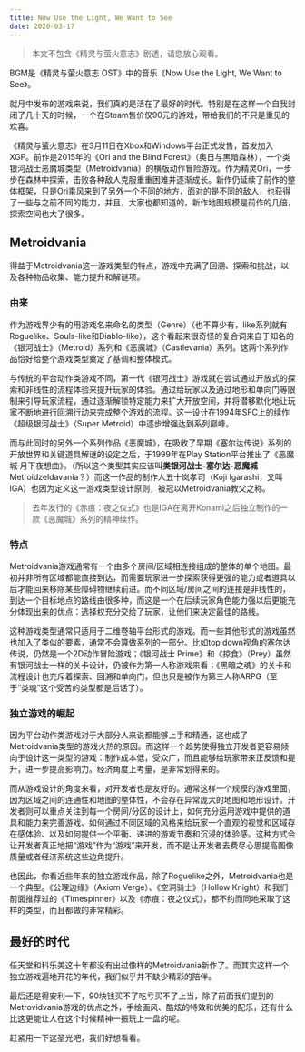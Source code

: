 ```yaml
---
title: Now Use the Light, We Want to See
date: 2020-03-17
---
```


> 本文不包含《精灵与萤火意志》剧透，请您放心观看。

BGM是《精灵与萤火意志 OST》中的音乐《Now Use the Light, We Want to See》。

就月中发布的游戏来说，我们真的是活在了最好的时代。特别是在这样一个自我封闭了几十天的时候，一个在Steam售价仅90元的游戏，带给我们的不只是重见的欢喜。

《精灵与萤火意志》在3月11日在Xbox和Windows平台正式发售，首发加入XGP。前作是2015年的《Ori and the Blind Forest》（奥日与黑暗森林），一个类银河战士恶魔城类型（Metroidvania）的横版动作冒险游戏。作为精灵Ori，一步步在森林中探索，击败各种敌人克服重重困难并逐渐成长。新作仍延续了前作的整体框架，只是Ori乘风来到了另外一个不同的地方，面对的是不同的敌人，也获得了一些与之前不同的能力，并且，大家也都知道的，新作地图规模是前作的几倍，探索空间也大了很多。

## Metroidvania

得益于Metroidvania这一游戏类型的特点，游戏中充满了回溯、探索和挑战，以及各种物品收集、能力提升和解谜项。

### 由来

作为游戏界少有的用游戏名来命名的类型（Genre）（也不算少有，like系列就有Roguelike、Souls-like和Diablo-like），这个看起来很奇怪的复合词来自于知名的《银河战士》（Metroid）系列和《恶魔城》（Castlevania）系列。这两个系列作品恰好给整个游戏类型奠定了基调和整体模式。

与传统的平台动作类游戏不同，第一代《银河战士》游戏就在尝试通过开放式的探索和非线性的流程体验来提升玩家的体验。通过给玩家以及通过地形和单向门等限制来引导玩家流程，通过逐渐解锁特定能力来扩大开放空间，并将潜移默化地让玩家不断地进行回溯行动来完成整个游戏的流程。这一设计在1994年SFC上的续作《超级银河战士》（Super Metroid）中逐步增强达到系列巅峰。

而与此同时的另外一个系列作品《恶魔城》，在吸收了早期《塞尔达传说》系列的开放世界和关键道具解谜的设定之后，于1999年在Play Station平台推出了《恶魔城·月下夜想曲》。（所以这个类型其实应该叫**类银河战士-塞尔达-恶魔城** Metroidzeldavania？）而这一作品的制作人五十岚孝司（Koji Igarashi，又叫IGA）也因为定义这一游戏类型设计原则，被冠以Metroidvania教父之称。

> 去年发行的《赤痕：夜之仪式》也是IGA在离开Konami之后独立制作的一款《恶魔城》系列的精神续作。

### 特点

Metroidvania游戏通常有一个由多个房间/区域相连接组成的整体的单个地图。最初并非所有区域都能直接到达，而需要玩家进一步探索获得更强的能力或者道具以后才能回来移除某些障碍物继续前进。而不同区域/房间之间的连接是非线性的，到达一个目标地点的路线由很多种，而这是一个在后续玩家角色能力强以后更能充分体现出来的优点：选择权充分交给了玩家，让他们来决定最佳的路线。

这种游戏类型通常只适用于二维卷轴平台形式的游戏。而一些其他形式的游戏虽然也加入了类似的要素，通常不会算做系列的一部分。比如top down视角的塞尔达传说，仍然是一个2D动作冒险游戏；《银河战士 Prime》和《掠食》（Prey）虽然有银河战士一样的关卡设计，仍被作为第一人称游戏来看；《黑暗之魂》的关卡和流程设计也充斥着探索、回溯和单向门，但也只是被作为第三人称ARPG（至于“类魂”这个受苦的类型都是后话了）。

### 独立游戏的崛起

因为平台动作类游戏对于大部分人来说都能够上手和精通，这也成了Metroidvania类型的游戏火热的原因。而这样一个趋势使得独立开发者更容易倾向于设计这一类型的游戏：制作成本低，受众广，而且能够给玩家带来正反馈和提升，进一步提高影响力。经济角度上考量，是非常划得来的。

而从游戏设计的角度来看，对开发者也是友好的。通常这样一个规模的游戏里面，因为区域之间的连通性和地图的整体性，不会存在异常庞大的地图和地形设计。开发者则可以重点关注到每一个房间/分区的设计上，如何充分运用游戏中提供的道具和能力来完善游戏、如何通过不同区域的风格来给玩家一个直观的视觉和区域存在感体验、以及如何提供一个平衡、递进的游戏节奏和沉浸的体验感。这种方式会让开发者真正地把“游戏”作为“游戏”来开发，而不是让开发者去费尽心思提高图像质量或者经济系统这些边角提升。

也因此，你看近些年来的独立游戏作品，除了Roguelike之外，Metroidvania也是一个典型。《公理边缘》（Axiom Verge）、《空洞骑士》（Hollow Knight）和我们前面推荐过的《Timespinner》以及《赤痕：夜之仪式》，都不约而同地采取了这样的类型，而且都做的非常精彩。

## 最好的时代

任天堂和科乐美这十年都没有出过像样的Metroidvania新作了。而其实这样一个独立游戏遍地开花的年代，我们似乎并不缺少精彩的陪伴。

最后还是得安利一下，90块钱买不了吃亏买不了上当，除了前面我们提到的Metrovidvania游戏的优点之外，手绘画风、酷炫的特效和优美的配乐，还有什么比这更能让人在这个时候精神一振玩上一盘的呢。

赶紧用一下这圣光吧，我们好想看看。
